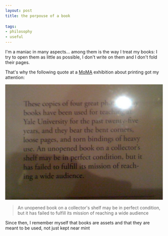 ```yaml
---
layout: post
title: the porpouse of a book

tags:
- philosophy
- useful
---
```


I'm a maniac in many aspects... among them is the way I treat my books: I try to open them as little as possible, I don't write on them and I don't fold their pages.

That's why the following quote at a [MoMA](http://www.moma.org/) exhibition about printing got my attention:

<div style="text-align:center">
    <img src="uploads/moma_about_books_as_assets.jpg" alt="An unopened book on a collector's shelf may be in perfect condition, but it has failed to fulfill its mission of reaching a wide audience"/>
</div>

> An unopened book on a collector's shelf may be in perfect condition, but it has failed to fulfill its mission of reaching a wide audience

Since then, I remember myself that books are assets and that they are meant to be used, not just kept near mint
